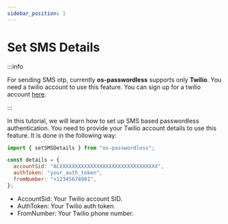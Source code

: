 ```yaml
---
sidebar_position: 1
---
```


# Set SMS Details

:::info

For sending SMS otp, currently **os-passwordless** supports only **Twilio**. You need a twilio account to use this feature. You can sign up for a twilio account [here](https://www.twilio.com/).

:::

In this tutorial, we will learn how to set up SMS based passwordless authentication.
You need to provide your Twilio account details to use this feature. It is done in the following way:

```js
import { setSMSDetails } from "os-passwordless";

const details = {
  accountSid: "ACXXXXXXXXXXXXXXXXXXXXXXXXXXXXXXXX",
  authToken: "your_auth_token",
  fromNumber: "+12345678901",
};
```

- AccountSid: Your Twilio account SID.
- AuthToken: Your Twilio auth token.
- FromNumber: Your Twilio phone number.
